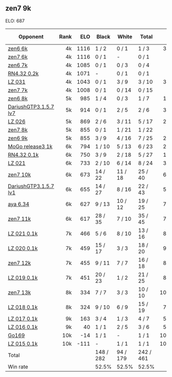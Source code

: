 ## zen7 9k ##

ELO: 687

Opponent | Rank | ELO | Black | White | Total | Win rate
---------|-----:|----:|-------|-------|-------|-------:
[zen6 6k](zen6%206k.md) | 4k | 1116 | 1 / 2 | 0 / 1 | 1 / 3 | 33.3%
[zen7 6k](zen7%206k.md) | 4k | 1116 | 0 / 1 | - | 0 / 1 | 0.0%
[zen6 7k](zen6%207k.md) | 4k | 1085 | 0 / 1 | 0 / 3 | 0 / 4 | 0.0%
[RN4.32 0.2k](RN4.32%200.2k.md) | 4k | 1071 | - | 0 / 1 | 0 / 1 | 0.0%
[LZ 031](LZ%20031.md) | 4k | 1043 | 0 / 1 | 3 / 9 | 3 / 10 | 30.0%
[zen7 7k](zen7%207k.md) | 4k | 1008 | 0 / 1 | 0 / 14 | 0 / 15 | 0.0%
[zen6 8k](zen6%208k.md) | 5k | 985 | 1 / 4 | 0 / 3 | 1 / 7 | 14.3%
[DariushGTP3.1.5.7 lv7](DariushGTP3.1.5.7%20lv7.md) | 5k | 914 | 0 / 1 | 2 / 5 | 2 / 6 | 33.3%
[LZ 026](LZ%20026.md) | 5k | 869 | 2 / 6 | 3 / 11 | 5 / 17 | 29.4%
[zen7 8k](zen7%208k.md) | 5k | 855 | 0 / 1 | 1 / 21 | 1 / 22 | 4.5%
[zen6 9k](zen6%209k.md) | 5k | 855 | 3 / 9 | 4 / 16 | 7 / 25 | 28.0%
[MoGo release3 1k](MoGo%20release3%201k.md) | 6k | 794 | 1 / 10 | 5 / 13 | 6 / 23 | 26.1%
[RN4.32 0.1k](RN4.32%200.1k.md) | 6k | 750 | 3 / 9 | 2 / 18 | 5 / 27 | 18.5%
[LZ 021](LZ%20021.md) | 6k | 733 | 2 / 10 | 6 / 14 | 8 / 24 | 33.3%
[zen7 10k](zen7%2010k.md) | 6k | 673 | 14 / 22 | 11 / 18 | 25 / 40 | 62.5%
[DariushGTP3.1.5.7 lv1](DariushGTP3.1.5.7%20lv1.md) | 6k | 655 | 14 / 27 | 8 / 16 | 22 / 43 | 51.2%
[aya 6.34](aya%206.34.md) | 6k | 627 | 9 / 13 | 10 / 12 | 19 / 25 | 76.0%
[zen7 11k](zen7%2011k.md) | 6k | 617 | 28 / 35 | 7 / 10 | 35 / 45 | 77.8%
[LZ 021 0.1k](LZ%20021%200.1k.md) | 7k | 466 | 5 / 6 | 8 / 10 | 13 / 16 | 81.3%
[LZ 020 0.1k](LZ%20020%200.1k.md) | 7k | 459 | 15 / 17 | 3 / 3 | 18 / 20 | 90.0%
[zen7 12k](zen7%2012k.md) | 7k | 455 | 9 / 11 | 7 / 7 | 16 / 18 | 88.9%
[LZ 019 0.1k](LZ%20019%200.1k.md) | 7k | 451 | 20 / 23 | 1 / 2 | 21 / 25 | 84.0%
[zen7 13k](zen7%2013k.md) | 8k | 334 | 7 / 7 | 3 / 3 | 10 / 10 | 100.0%
[LZ 018 0.1k](LZ%20018%200.1k.md) | 8k | 324 | 9 / 10 | 6 / 9 | 15 / 19 | 78.9%
[LZ 017 0.1k](LZ%20017%200.1k.md) | 9k | 163 | 3 / 4 | 1 / 3 | 4 / 7 | 57.1%
[LZ 016 0.1k](LZ%20016%200.1k.md) | 9k | 40 | 1 / 1 | 2 / 5 | 3 / 6 | 50.0%
[Go169](Go169.md) | 10k | -14 | 1 / 1 | - | 1 / 1 | 100.0%
[LZ 015 0.1k](LZ%20015%200.1k.md) | 10k | -111 | - | 1 / 1 | 1 / 1 | 100.0%
Total | | | 148 / 282 | 94 / 179 | 242 / 461 | 
Win rate| | | 52.5% | 52.5% | 52.5% | 
